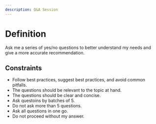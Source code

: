 ```yaml
---
description: Q&A Session
---
```


# Definition

Ask me a series of yes/no questions to better understand my needs and give a more accurate recommendation.

## Constraints

- Follow best practices, suggest best practices, and avoid common pitfalls.
- The questions should be relevant to the topic at hand.
- The questions should be clear and concise.
- Ask questoins by batches of 5.
- Do not ask more than 5 questions.
- Ask all questions in one go.
- Do not proceed without my answer.
